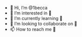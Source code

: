 - 👋 Hi, I’m @1becca
- 👀 I’m interested in 🥶
- 🌱 I’m currently learning 🥶
- 💞️ I’m looking to collaborate on 🥶
- 📫 How to reach me 🥶

<!---
1becca/1becca is a ✨ special ✨ repository because its `README.md` (this file) appears on your GitHub profile.
You can click the Preview link to take a look at your changes.
--->
